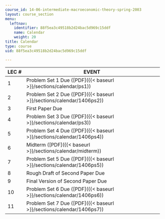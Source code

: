 ```yaml
---
course_id: 14-06-intermediate-macroeconomic-theory-spring-2003
layout: course_section
menu:
  leftnav:
    identifier: 88f5ea3c49518b2d24bac5d969c15ddf
    name: Calendar
    weight: 20
title: Calendar
type: course
uid: 88f5ea3c49518b2d24bac5d969c15ddf

---
```


| LEC # | EVENT |
| --- | --- |
| 1 | Problem Set 1 Due ([PDF]({{< baseurl >}}/sections/calendar/ps1)) |
| 2 | Problem Set 2 Due ([PDF]({{< baseurl >}}/sections/calendar/1406ps2)) |
| 3 | First Paper Due |
| 4 | Problem Set 3 Due ([PDF]({{< baseurl >}}/sections/calendar/ps3)) |
| 5 | Problem Set 4 Due ([PDF]({{< baseurl >}}/sections/calendar/1406ps4)) |
| 6 | Midterm ([PDF]({{< baseurl >}}/sections/calendar/midterm)) |
| 7 | Problem Set 5 Due ([PDF]({{< baseurl >}}/sections/calendar/1406ps5)) |
| 8 | Rough Draft of Second Paper Due |
| 9 | Final Version of Second Paper Due |
| 10 | Problem Set 6 Due ([PDF]({{< baseurl >}}/sections/calendar/1406ps6)) |
| 11 | Problem Set 7 Due ([PDF]({{< baseurl >}}/sections/calendar/1406ps7))